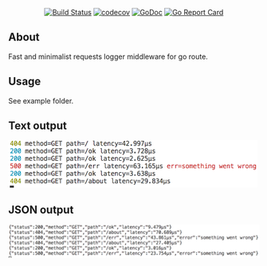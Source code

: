 <div align="center">
    
[![Build Status](https://travis-ci.com/goroute/logger.svg?branch=master)](https://travis-ci.com/goroute/logger)
[![codecov](https://codecov.io/gh/goroute/logger/branch/master/graph/badge.svg)](https://codecov.io/gh/goroute/logger) 
[![GoDoc](https://godoc.org/github.com/goroute/logger?status.svg)](http://godoc.org/github.com/goroute/logger) 
[![Go Report Card](https://goreportcard.com/badge/github.com/goroute/logger)](https://goreportcard.com/report/github.com/goroute/logger)

</div>

##  About
Fast and minimalist requests logger middleware for go route.

## Usage

See example folder.

## Text output

<img src="https://github.com/goroute/logger/blob/master/text_output.png" width="500">

## JSON output

<img src="https://github.com/goroute/logger/blob/master/json_output.png" width="700">
